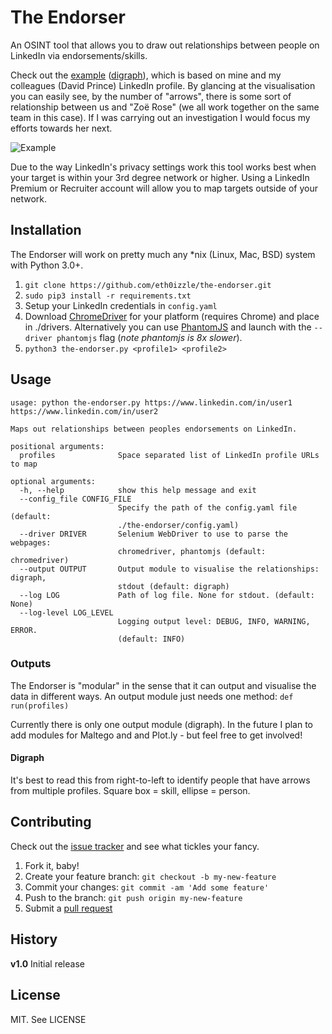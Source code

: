 # The Endorser

An OSINT tool that allows you to draw out relationships between people on LinkedIn via endorsements/skills.

Check out the [example](https://raw.githubusercontent.com/eth0izzle/the-endorser/master/example/output.pdf) ([digraph](#digraph)), which is based on mine and my colleagues (David Prince) LinkedIn profile. By glancing at the visualisation you can easily see, by the number of "arrows", there is some sort of relationship between us and "Zoë Rose" (we all work together on the same team in this case). If I was carrying out an investigation I would focus my efforts towards her next.

![Example](https://raw.githubusercontent.com/eth0izzle/the-endorser/master/example/example.png)

Due to the way LinkedIn's privacy settings work this tool works best when your target is within your 3rd degree network or higher. Using a LinkedIn Premium or Recruiter account will allow you to map targets outside of your network.

## Installation

The Endorser will work on pretty much any *nix (Linux, Mac, BSD) system with Python 3.0+.

1. `git clone https://github.com/eth0izzle/the-endorser.git`
2. `sudo pip3 install -r requirements.txt`
3. Setup your LinkedIn credentials in `config.yaml`
4. Download [ChromeDriver](https://sites.google.com/a/chromium.org/chromedriver/downloads) for your platform (requires Chrome) and place in ./drivers. Alternatively you can use [PhantomJS](http://phantomjs.org/download.html) and launch with the `--driver phantomjs` flag (*note phantomjs is 8x slower*).
5. `python3 the-endorser.py <profile1> <profile2>`

## Usage

    usage: python the-endorser.py https://www.linkedin.com/in/user1 https://www.linkedin.com/in/user2

    Maps out relationships between peoples endorsements on LinkedIn.

    positional arguments:
      profiles              Space separated list of LinkedIn profile URLs to map

    optional arguments:
      -h, --help            show this help message and exit
      --config_file CONFIG_FILE
                            Specify the path of the config.yaml file (default:
                            ./the-endorser/config.yaml)
      --driver DRIVER       Selenium WebDriver to use to parse the webpages:
                            chromedriver, phantomjs (default: chromedriver)
      --output OUTPUT       Output module to visualise the relationships: digraph,
                            stdout (default: digraph)
      --log LOG             Path of log file. None for stdout. (default: None)
      --log-level LOG_LEVEL
                            Logging output level: DEBUG, INFO, WARNING, ERROR.
                            (default: INFO)

### Outputs

The Endorser is "modular" in the sense that it can output and visualise the data in different ways. An output module just needs one method: `def run(profiles)`

Currently there is only one output module (digraph). In the future I plan to add modules for Maltego and and Plot.ly - but feel free to get involved!

#### Digraph

It's best to read this from right-to-left to identify people that have arrows from multiple profiles. Square box = skill, ellipse = person.

## Contributing

Check out the [issue tracker](https://github.com/eth0izzle/the-enforcer/issues) and see what tickles your fancy.

1. Fork it, baby!
2. Create your feature branch: `git checkout -b my-new-feature`
3. Commit your changes: `git commit -am 'Add some feature'`
4. Push to the branch: `git push origin my-new-feature`
5. Submit a [pull request](https://github.com/eth0izzle/the-endorser/pulls)

## History

**v1.0**
Initial release

## License

MIT. See LICENSE
